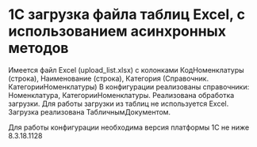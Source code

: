 # 1С загрузка файла таблиц Excel, с использованием асинхронных методов

Имеется файл Excel (upload_list.xlsx) с колонками КодНоменклатуры (строка), Наименование (строка), Категория (Справочник. КатегорииНоменклатуры)
В конфигурации реализованы справочники: Номенклатура, КатегорииНоменклатуры.
Реализована обработка загрузки. Для работы загрузки из таблиц не используется Excel. Загрузка реализована ТабличнымДокументом.

Для работы конфигурации необходима версия платформы 1С не ниже 8.3.18.1128
